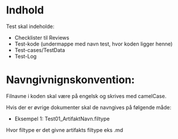 # Indhold

Test skal indeholde:

- Checklister til Reviews
- Test-kode (undermappe med navn test, hvor koden ligger henne)
- Test-cases/TestData
- Test-Log

# Navngivnignskonvention:

Filnavne i koden skal være på engelsk og skrives med camelCase.

Hvis der er øvrige dokumenter skal de navngives på følgende måde:
- Eksempel 1: Test01_ArtifaktNavn.filtype

Hvor filtype er det givne artifakts filtype eks .md